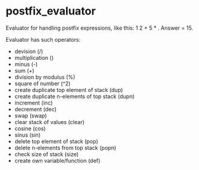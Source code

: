# postfix_evaluator
Evaluator for handling postfix expressions, like this: 1 2 + 5 * .  Answer = 15.

Evaluator has such operators:
- devision (/)
- multiplication ()
- minus (-)
- sum (+)
- division by modulus (%)
- square of number (^2)
- create duplicate top element of stack (dup)
- create duplicate n-elements of top stack (dupn)
- increment (inc)
- decrement (dec)
- swap (swap)
- clear stack of values (clear)
- cosine (cos)
- sinus (sin)
- delete top element of stack (pop)
- delete n-elements from top stack (popn)
- check size of stack (size)
- create own variable/function (def)

